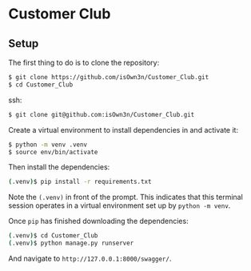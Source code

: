 # Customer Club

## Setup

The first thing to do is to clone the repository:

```sh
$ git clone https://github.com/isOwn3n/Customer_Club.git
$ cd Customer_Club
```

ssh:
```sh
$ git clone git@github.com:isOwn3n/Customer_Club.git
```

Create a virtual environment to install dependencies in and activate it:

```sh
$ python -m venv .venv
$ source env/bin/activate
```

Then install the dependencies:

```sh
(.venv)$ pip install -r requirements.txt
```
Note the `(.venv)` in front of the prompt. This indicates that this terminal
session operates in a virtual environment set up by `python -m venv`.

Once `pip` has finished downloading the dependencies:
```sh
(.venv)$ cd Customer_Club
(.venv)$ python manage.py runserver
```
And navigate to `http://127.0.0.1:8000/swagger/`.
